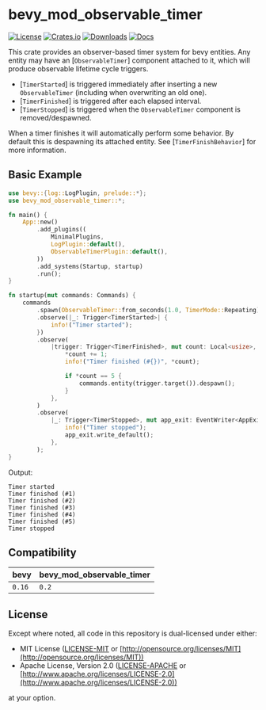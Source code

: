 # bevy_mod_observable_timer

[![License](https://img.shields.io/badge/license-MIT%2FApache-blue.svg)](https://github.com/grind086/bevy_mod_observable_timer#license)
[![Crates.io](https://img.shields.io/crates/v/bevy_mod_observable_timer.svg)](https://crates.io/crates/bevy_mod_observable_timer)
[![Downloads](https://img.shields.io/crates/d/bevy_mod_observable_timer.svg)](https://crates.io/crates/bevy_mod_observable_timer)
[![Docs](https://docs.rs/bevy_mod_observable_timer/badge.svg)](https://docs.rs/bevy_mod_observable_timer/latest/bevy_mod_observable_timer/)

This crate provides an observer-based timer system for bevy entities. Any entity may have an [`ObservableTimer`]
component attached to it, which will produce observable lifetime cycle triggers.

- [`TimerStarted`] is triggered immediately after inserting a new `ObservableTimer` (including when overwriting
  an old one).
- [`TimerFinished`] is triggered after each elapsed interval.
- [`TimerStopped`] is triggered when the `ObservableTimer` component is removed/despawned.

When a timer finishes it will automatically perform some behavior. By default this is despawning its attached entity.
See [`TimerFinishBehavior`] for more information.

## Basic Example

```rust
use bevy::{log::LogPlugin, prelude::*};
use bevy_mod_observable_timer::*;

fn main() {
    App::new()
        .add_plugins((
            MinimalPlugins,
            LogPlugin::default(),
            ObservableTimerPlugin::default(),
        ))
        .add_systems(Startup, startup)
        .run();
}

fn startup(mut commands: Commands) {
    commands
        .spawn(ObservableTimer::from_seconds(1.0, TimerMode::Repeating))
        .observe(|_: Trigger<TimerStarted>| {
            info!("Timer started");
        })
        .observe(
            |trigger: Trigger<TimerFinished>, mut count: Local<usize>, mut commands: Commands| {
                *count += 1;
                info!("Timer finished (#{})", *count);

                if *count == 5 {
                    commands.entity(trigger.target()).despawn();
                }
            },
        )
        .observe(
            |_: Trigger<TimerStopped>, mut app_exit: EventWriter<AppExit>| {
                info!("Timer stopped");
                app_exit.write_default();
            },
        );
}
```

Output:
```text
Timer started
Timer finished (#1)
Timer finished (#2)
Timer finished (#3)
Timer finished (#4)
Timer finished (#5)
Timer stopped
```

## Compatibility

| bevy   | bevy_mod_observable_timer |
| ------ | ------------------------- |
| `0.16` | `0.2`                     |

## License

Except where noted, all code in this repository is dual-licensed under either:

* MIT License ([LICENSE-MIT](LICENSE-MIT) or [http://opensource.org/licenses/MIT](http://opensource.org/licenses/MIT))
* Apache License, Version 2.0 ([LICENSE-APACHE](LICENSE-APACHE) or [http://www.apache.org/licenses/LICENSE-2.0](http://www.apache.org/licenses/LICENSE-2.0))

at your option.
